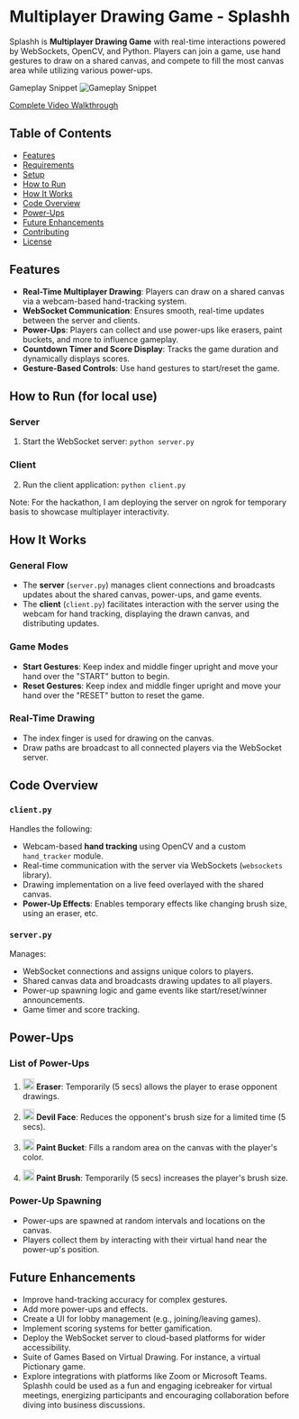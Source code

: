 # Multiplayer Drawing Game - Splashh

Splashh is **Multiplayer Drawing Game** with real-time interactions powered by WebSockets, OpenCV, and Python. Players can join a game, use hand gestures to draw on a shared canvas, and compete to fill the most canvas area while utilizing various power-ups.

Gameplay Snippet
![Gameplay Snippet](video_snippet.gif)

[Complete Video Walkthrough](https://youtu.be/SlA19znMufY?si=TuDvYnA9aIcu4sZw)


## Table of Contents
- [Features](#features)
- [Requirements](#requirements)
- [Setup](#setup)
- [How to Run](#how-to-run)
- [How It Works](#how-it-works)
- [Code Overview](#code-overview)
- [Power-Ups](#power-ups)
- [Future Enhancements](#future-enhancements)
- [Contributing](#contributing)
- [License](#license)


## Features
- **Real-Time Multiplayer Drawing**: Players can draw on a shared canvas via a webcam-based hand-tracking system.
- **WebSocket Communication**: Ensures smooth, real-time updates between the server and clients.
- **Power-Ups**: Players can collect and use power-ups like erasers, paint buckets, and more to influence gameplay.
- **Countdown Timer and Score Display**: Tracks the game duration and dynamically displays scores.
- **Gesture-Based Controls**: Use hand gestures to start/reset the game.


## How to Run (for local use)

### Server
1. Start the WebSocket server:
```python server.py```

### Client
2. Run the client application:
```python client.py```

Note: For the hackathon, I am deploying the server on ngrok for temporary basis to showcase multiplayer interactivity.

## How It Works

### General Flow
- The **server** (`server.py`) manages client connections and broadcasts updates about the shared canvas, power-ups, and game events.
- The **client** (`client.py`) facilitates interaction with the server using the webcam for hand tracking, displaying the drawn canvas, and distributing updates.

### Game Modes
- **Start Gestures**: Keep index and middle finger upright and move your hand over the "START" button to begin.
- **Reset Gestures**: Keep index and middle finger upright and move your hand over the "RESET" button to reset the game.

### Real-Time Drawing
- The index finger is used for drawing on the canvas.
- Draw paths are broadcast to all connected players via the WebSocket server.


## Code Overview

### `client.py`
Handles the following:
- Webcam-based **hand tracking** using OpenCV and a custom `hand_tracker` module.
- Real-time communication with the server via WebSockets (`websockets` library).
- Drawing implementation on a live feed overlayed with the shared canvas.
- **Power-Up Effects**: Enables temporary effects like changing brush size, using an eraser, etc.

### `server.py`
Manages:
- WebSocket connections and assigns unique colors to players.
- Shared canvas data and broadcasts drawing updates to all players.
- Power-up spawning logic and game events like start/reset/winner announcements.
- Game timer and score tracking.


## Power-Ups
### List of Power-Ups
1. <img src="eraser.png" alt="Eraser Power-up" width="20">  **Eraser**: Temporarily (5 secs) allows the player to erase opponent drawings.

2.  <img src="devil_face.png" alt="Eraser Power-up" width="20"> **Devil Face**: Reduces the opponent's brush size for a limited time (5 secs).
3.  <img src="paint_bucket.png" alt="Eraser Power-up" width="20"> **Paint Bucket**: Fills a random area on the canvas with the player's color.
4.  <img src="paint_brush.png" alt="Eraser Power-up" width="20"> **Paint Brush**: Temporarily (5 secs) increases the player's brush size.

### Power-Up Spawning
- Power-ups are spawned at random intervals and locations on the canvas.
- Players collect them by interacting with their virtual hand near the power-up's position.


## Future Enhancements
- Improve hand-tracking accuracy for complex gestures.
- Add more power-ups and effects.
- Create a UI for lobby management (e.g., joining/leaving games).
- Implement scoring systems for better gamification.
- Deploy the WebSocket server to cloud-based platforms for wider accessibility.
- Suite of Games Based on Virtual Drawing. For instance, a virtual Pictionary game.
- Explore integrations with platforms like Zoom or Microsoft Teams. Splashh could be used as a fun and engaging icebreaker for virtual meetings, energizing participants and encouraging collaboration before diving into business discussions.